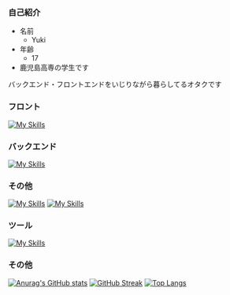 ### 自己紹介
* 名前
  * Yuki
* 年齢
  * 17
* 鹿児島高専の学生です

バックエンド・フロントエンドをいじりながら暮らしてるオタクです

### フロント
[![My Skills](https://skillicons.dev/icons?i=js,html,css)](https://skillicons.dev)

### バックエンド
[![My Skills](https://skillicons.dev/icons?i=cs,java,py)](https://skillicons.dev)

### その他
[![My Skills](https://skillicons.dev/icons?i=django,flask&theme=light)](https://skillicons.dev)
[![My Skills](https://skillicons.dev/icons?i=mysql&theme=light)](https://skillicons.dev)

### ツール
[![My Skills](https://skillicons.dev/icons?i=vscode,git,github,figma&theme=light)](https://skillicons.dev)

### その他

[![Anurag's GitHub stats](https://github-readme-stats.vercel.app/api?username=Yuki-1118)](https://github.com/anuraghazra/github-readme-stats)
[![GitHub Streak](http://github-readme-streak-stats.herokuapp.com?user=Yuki-1118&theme=dark&hide_border=true&locale=ja&date_format=%5BY.%5Dn.j)](https://git.io/streak-stats)
[![Top Langs](https://github-readme-stats.vercel.app/api/top-langs/?username=Yuki-1118&layout=compact)](https://github.com/anuraghazra/github-readme-stats)
